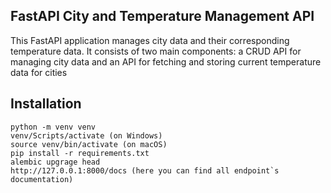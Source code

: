 ## FastAPI City and Temperature Management API
This FastAPI application manages city data and their corresponding temperature data. It consists of two main components: a CRUD API for managing city data and an API for fetching and storing current temperature data for cities

## Installation
```
python -m venv venv
venv/Scripts/activate (on Windows)
source venv/bin/activate (on macOS)
pip install -r requirements.txt
alembic upgrage head
http://127.0.0.1:8000/docs (here you can find all endpoint`s documentation)
```


